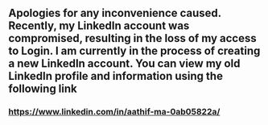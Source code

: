 ## Apologies for any inconvenience caused. Recently, my LinkedIn account was compromised, resulting in the loss of my access to Login. I am currently in the process of creating a new LinkedIn account. You can view my old LinkedIn profile and information using the following link

### https://www.linkedin.com/in/aathif-ma-0ab05822a/
